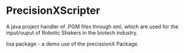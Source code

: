 # PrecisionXScripter
A java project handler of .PGM files through xml, which are used for the input/ouput of Robotic Shakers in the biotech industry.

lisa package - a demo use of the precissionX Package.

